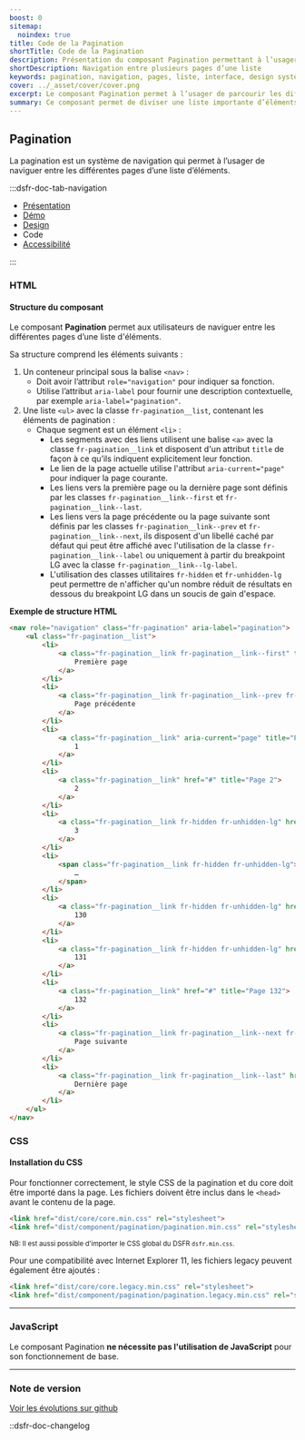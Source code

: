 ```yaml
---
boost: 0
sitemap:
  noindex: true
title: Code de la Pagination
shortTitle: Code de la Pagination
description: Présentation du composant Pagination permettant à l’usager de naviguer facilement entre les pages d’une liste d’éléments trop longue pour être affichée en une seule fois.
shortDescription: Navigation entre plusieurs pages d’une liste
keywords: pagination, navigation, pages, liste, interface, design système, DSFR, accessibilité
cover: ../_asset/cover/cover.png
excerpt: Le composant Pagination permet à l’usager de parcourir les différentes pages d’une liste d’éléments, avec des repères clairs, une troncature automatique et des actions de navigation simples.
summary: Ce composant permet de diviser une liste importante d’éléments en plusieurs pages pour améliorer la lisibilité et l’expérience de navigation. Il intègre des repères de position, des boutons d’accès direct et une gestion responsive adaptée. Sa structure fixe garantit la cohérence et l’accessibilité dans l’ensemble des parcours utilisateurs tout en optimisant le référencement du contenu.
---
```


## Pagination

La pagination est un système de navigation qui permet à l’usager de naviguer entre les différentes pages d’une liste d’éléments.

:::dsfr-doc-tab-navigation

- [Présentation](../index.md)
- [Démo](../demo/index.md)
- [Design](../design/index.md)
- Code
- [Accessibilité](../accessibility/index.md)

:::

### HTML

#### Structure du composant

Le composant **Pagination** permet aux utilisateurs de naviguer entre les différentes pages d’une liste d'éléments.

Sa structure comprend les éléments suivants :

1. Un conteneur principal sous la balise `<nav>` :
    - Doit avoir l’attribut `role="navigation"` pour indiquer sa fonction.
    - Utilise l’attribut `aria-label` pour fournir une description contextuelle, par exemple `aria-label="pagination"`.
2. Une liste `<ul>` avec la classe `fr-pagination__list`, contenant les éléments de pagination :
    - Chaque segment est un élément `<li>` :
      - Les segments avec des liens utilisent une balise `<a>` avec la classe `fr-pagination__link` et disposent d'un attribut `title` de façon à ce qu’ils indiquent explicitement leur fonction.
      - Le lien de la page actuelle utilise l'attribut `aria-current="page"` pour indiquer la page courante.
      - Les liens vers la première page ou la dernière page sont définis par les classes `fr-pagination__link--first` et `fr-pagination__link--last`.
      - Les liens vers la page précédente ou la page suivante sont définis par les classes `fr-pagination__link--prev` et `fr-pagination__link--next`, ils disposent d'un libellé caché par défaut qui peut être affiché avec l'utilisation de la classe `fr-pagination__link--label` ou uniquement à partir du breakpoint LG avec la classe `fr-pagination__link--lg-label`.
      - L'utilisation des classes utilitaires `fr-hidden` et `fr-unhidden-lg` peut permettre de n'afficher qu'un nombre réduit de résultats en dessous du breakpoint LG dans un soucis de gain d'espace.

**Exemple de structure HTML**

```HTML
<nav role="navigation" class="fr-pagination" aria-label="pagination">
    <ul class="fr-pagination__list">
        <li>
            <a class="fr-pagination__link fr-pagination__link--first" title="Première page" aria-disabled="true" role="link">
                Première page
            </a>
        </li>
        <li>
            <a class="fr-pagination__link fr-pagination__link--prev fr-pagination__link--lg-label" title="Page précédente" aria-disabled="true" role="link">
                Page précédente
            </a>
        </li>
        <li>
            <a class="fr-pagination__link" aria-current="page" title="Page 1">
                1
            </a>
        </li>
        <li>
            <a class="fr-pagination__link" href="#" title="Page 2">
                2
            </a>
        </li>
        <li>
            <a class="fr-pagination__link fr-hidden fr-unhidden-lg" href="#" title="Page 3">
                3
            </a>
        </li>
        <li>
            <span class="fr-pagination__link fr-hidden fr-unhidden-lg">
                …
            </span>
        </li>
        <li>
            <a class="fr-pagination__link fr-hidden fr-unhidden-lg" href="#" title="Page 130">
                130
            </a>
        </li>
        <li>
            <a class="fr-pagination__link fr-hidden fr-unhidden-lg" href="#" title="Page 131">
                131
            </a>
        </li>
        <li>
            <a class="fr-pagination__link" href="#" title="Page 132">
                132
            </a>
        </li>
        <li>
            <a class="fr-pagination__link fr-pagination__link--next fr-pagination__link--lg-label" id="pagination-6519" href="#" title="Page suivante">
                Page suivante
            </a>
        </li>
        <li>
            <a class="fr-pagination__link fr-pagination__link--last" href="#" title="Dernière page">
                Dernière page
            </a>
        </li>
    </ul>
</nav>
```

### CSS

#### Installation du CSS

Pour fonctionner correctement, le style CSS de la pagination et du core doit être importé dans la page. Les fichiers doivent être inclus dans le `<head>` avant le contenu de la page.

```HTML
<link href="dist/core/core.min.css" rel="stylesheet">
<link href="dist/component/pagination/pagination.min.css" rel="stylesheet">
```

<small>NB: Il est aussi possible d'importer le CSS global du DSFR `dsfr.min.css`.</small>

Pour une compatibilité avec Internet Explorer 11, les fichiers legacy peuvent également être ajoutés :

```HTML
<link href="dist/core/core.legacy.min.css" rel="stylesheet">
<link href="dist/component/pagination/pagination.legacy.min.css" rel="stylesheet">
```

---

### JavaScript

Le composant Pagination **ne nécessite pas l'utilisation de JavaScript** pour son fonctionnement de base.

---

### Note de version

[Voir les évolutions sur github](https://github.com/GouvernementFR/dsfr/pulls?q=is%3Apr+is%3Aclosed+is%3Amerged+pagination+)

::dsfr-doc-changelog
